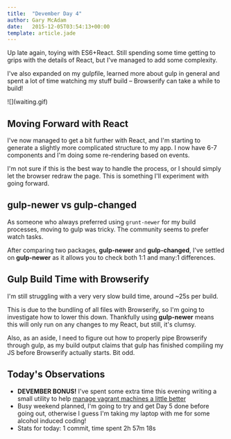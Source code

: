 ```yaml
---
title:  "Devember Day 4"
author: Gary McAdam
date:   2015-12-05T03:54:13+00:00
template: article.jade
---
```


Up late again, toying with ES6+React.<span class="more"></span> Still
spending some time getting to grips with the details of React, but I've
managed to add some complexity.

I've also expanded on my gulpfile, learned more about gulp in general
and spent a lot of time watching my stuff build &ndash; Browserify can take
a while to build!

<div class="img-responsive img-md img-border">
    ![](waiting.gif)
</div>

## Moving Forward with React

I've now managed to get a bit further with React, and I'm starting to
generate a slightly more complicated structure to my app. I now have 6-7
components and I'm doing some re-rendering based on events.

I'm not sure if this is the best way to handle the process, or I should simply
let the browser redraw the page. This is something I'll experiment with going
forward.

## gulp-newer vs gulp-changed

As someone who always preferred using `grunt-newer` for my build processes,
moving to gulp was tricky. The community seems to prefer watch tasks.

After comparing two packages, **gulp-newer** and **gulp-changed**, I've
settled on **gulp-newer** as it allows you to check both 1:1 and many:1
differences.

## Gulp Build Time with Browserify

I'm still struggling with a very very slow build time, around ~25s per build.

This is due to the bundling of all files with Browserify, so I'm going to
investigate how to lower this down. Thankfully using **gulp-newer** means this
will only run on any changes to my React, but still, it's clumsy.

Also, as an aside, I need to figure out how to properly pipe Browserify through
gulp, as my build output claims that gulp has finished compiling my JS before
Browserify actually starts. Bit odd.


## Today's Observations

 - **DEVEMBER BONUS!** I've spent some extra time this evening writing a small utility 
   to help [manage vagrant machines a little better](/articles/vagrant-up)
 - Busy weekend planned, I'm going to try and get Day 5 done before going out, otherwise
   I guess I'm taking my laptop with me for some alcohol induced coding!
 - Stats for today: 1 commit, time spent 2h 57m 18s